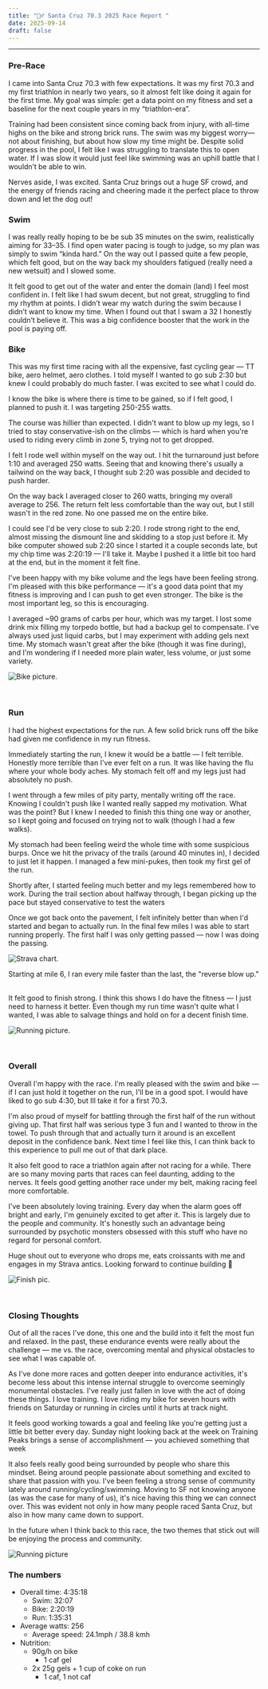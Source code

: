 ```yaml
---
title: "🏊‍♂️ Santa Cruz 70.3 2025 Race Report "
date: 2025-09-14
draft: false
---
```


---

### Pre-Race

I came into Santa Cruz 70.3 with few expectations. It was my first 70.3 and my first triathlon in nearly two years, so it almost felt like doing it again for the first time. My goal was simple: get a data point on my fitness and set a baseline for the next couple years in my “triathlon-era”.

Training had been consistent since coming back from injury, with all-time highs on the bike and strong brick runs. The swim was my biggest worry—not about finishing, but about how slow my time might be. Despite solid progress in the pool, I felt like I was struggling to translate this to open water. If I was slow it would just feel like swimming was an uphill battle that I wouldn’t be able to win.

Nerves aside, I was excited. Santa Cruz brings out a huge SF crowd, and the energy of friends racing and cheering made it the perfect place to throw down and let the dog out!

### Swim

I was really really hoping to be be sub 35 minutes on the swim, realistically aiming for 33–35. I find open water pacing is tough to judge, so my plan was simply to swim “kinda hard.” On the way out I passed quite a few people, which felt good, but on the way back my shoulders fatigued (really need a new wetsuit) and I slowed some.

It felt good to get out of the water and enter the domain (land) I feel most confident in. I felt like I had swum decent, but not great, struggling to find my rhythm at points. I didn’t wear my watch during the swim because I didn’t want to know my time. When I found out that I swam a 32 I honestly couldn’t believe it. This was a big confidence booster that the work in the pool is paying off.

### Bike

This was my first time racing with all the expensive, fast cycling gear — TT bike, aero helmet, aero clothes. I told myself I wanted to go sub 2:30 but knew I could probably do much faster. I was excited to see what I could do.

I know the bike is where there is time to be gained, so if I felt good, I planned to push it. I was targeting 250-255 watts.

The course was hillier than expected. I didn't want to blow up my legs, so I tried to stay conservative-ish on the climbs — which is hard when you're used to riding every climb in zone 5, trying not to get dropped.

I felt I rode well within myself on the way out. I hit the turnaround just before 1:10 and averaged 250 watts. Seeing that and knowing there's usually a tailwind on the way back, I thought sub 2:20 was possible and decided to push harder.

On the way back I averaged closer to 260 watts, bringing my overall average to 256. The return felt less comfortable than the way out, but I still wasn't in the red zone. No one passed me on the entire bike.

I could see I'd be very close to sub 2:20. I rode strong right to the end, almost missing the dismount line and skidding to a stop just before it. My bike computer showed sub 2:20 since I started it a couple seconds late, but my chip time was 2:20:19 — I'll take it. Maybe I pushed it a little bit too hard at the end, but in the moment it felt fine.

I've been happy with my bike volume and the legs have been feeling strong. I'm pleased with this bike performance — it's a good data point that my fitness is improving and I can push to get even stronger. The bike is the most important leg, so this is encouraging.

I averaged ~90 grams of carbs per hour, which was my target. I lost some drink mix filling my torpedo bottle, but had a backup gel to compensate. I've always used just liquid carbs, but I may experiment with adding gels next time. My stomach wasn't great after the bike (though it was fine during), and I'm wondering if I needed more plain water, less volume, or just some variety.

![Bike picture.](/santa-cruz/sc-bike-min.JPEG)

<!-- <div class="centered">
    Locked in on the bike
</div> -->

<br>

### Run

I had the highest expectations for the run. A few solid brick runs off the bike had given me confidence in my run fitness.

Immediately starting the run, I knew it would be a battle — I felt terrible. Honestly more terrible than I've ever felt on a run. It was like having the flu where your whole body aches. My stomach felt off and my legs just had absolutely no push.

I went through a few miles of pity party, mentally writing off the race. Knowing I couldn't push like I wanted really sapped my motivation. What was the point? But I knew I needed to finish this thing one way or another, so I kept going and focused on trying not to walk (though I had a few walks).

My stomach had been feeling weird the whole time with some suspicious burps. Once we hit the privacy of the trails (around 40 minutes in), I decided to just let it happen. I managed a few mini-pukes, then took my first gel of the run.

Shortly after, I started feeling much better and my legs remembered how to work. During the trail section about halfway through, I began picking up the pace but stayed conservative to test the waters

Once we got back onto the pavement, I felt infinitely better than when I'd started and began to actually run. In the final few miles I was able to start running properly. The first half I was only getting passed — now I was doing the passing.

![Strava chart.](/santa-cruz/sc-strava-min.jpg)

<div class="centered">
Starting at mile 6, I ran every mile faster than the last, the "reverse blow up."</div>

<br>

It felt good to finish strong. I think this shows I do have the fitness — I just need to harness it better. Even though my run time wasn't quite what I wanted, I was able to salvage things and hold on for a decent finish time.

![Running picture.](/santa-cruz/sc-run-min.jpg)

<!-- <div class="centered">
    Feeling it on the run
</div> -->

<br>

### Overall

Overall I'm happy with the race. I'm really pleased with the swim and bike — if I can just hold it together on the run, I'll be in a good spot. I would have liked to go sub 4:30, but Ill take it for a first 70.3.

I'm also proud of myself for battling through the first half of the run without giving up. That first half was serious type 3 fun and I wanted to throw in the towel. To push through that and actually turn it around is an excellent deposit in the confidence bank. Next time I feel like this, I can think back to this experience to pull me out of that dark place.

It also felt good to race a triathlon again after not racing for a while. There are so many moving parts that races can feel daunting, adding to the nerves. It feels good getting another race under my belt, making racing feel more comfortable.

I've been absolutely loving training. Every day when the alarm goes off bright and early, I'm genuinely excited to get after it. This is largely due to the people and community. It's honestly such an advantage being surrounded by psychotic monsters obsessed with this stuff who have no regard for personal comfort.

Huge shout out to everyone who drops me, eats croissants with me and engages in my Strava antics. Looking forward to continue building 💪

![Finish pic.](/santa-cruz/sc-finish.JPEG)

<!-- <div class="centered">
    Locked in on the bike
</div> -->

<br>

### Closing Thoughts

Out of all the races I've done, this one and the build into it felt the most fun and relaxed. In the past, these endurance events were really about the challenge — me vs. the race, overcoming mental and physical obstacles to see what I was capable of.

As I've done more races and gotten deeper into endurance activities, it's become less about this intense internal struggle to overcome seemingly monumental obstacles. I've really just fallen in love with the act of doing these things. I love training. I love riding my bike for seven hours with friends on Saturday or running in circles until it hurts at track night.

It feels good working towards a goal and feeling like you're getting just a little bit better every day. Sunday night looking back at the week on Training Peaks brings a sense of accomplishment — you achieved something that week

It also feels really good being surrounded by people who share this mindset. Being around people passionate about something and excited to share that passion with you. I've been feeling a strong sense of community lately around running/cycling/swimming. Moving to SF not knowing anyone (as was the case for many of us), it's nice having this thing we can connect over. This was evident not only in how many people raced Santa Cruz, but also in how many came down to support.

In the future when I think back to this race, the two themes that stick out will be enjoying the process and community.

![Running picture](/santa-cruz/sc-run2-min.jpg)

### The numbers

- Overall time: 4:35:18
  - Swim: 32:07
  - Bike: 2:20:19
  - Run: 1:35:31
- Average watts: 256
  - Average speed: 24.1mph / 38.8 kmh
- Nutrition:
  - 90g/h on bike
    - 1 caf gel
  - 2x 25g gels + 1 cup of coke on run
    - 1 caf, 1 not caf
